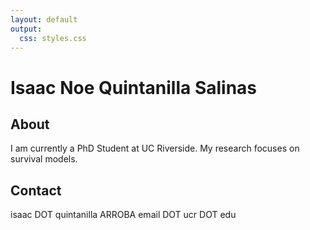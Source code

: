 ```yaml
---
layout: default
output:
  css: styles.css
---
```

<div class="begin-examples"></div>

# Isaac Noe Quintanilla Salinas

## About


I am currently a PhD Student at UC Riverside. My research focuses on survival models.

## Contact

isaac DOT quintanilla ARROBA email DOT ucr DOT edu

<div class="end-examples"></div>
